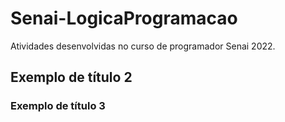 # Senai-LogicaProgramacao
Atividades desenvolvidas no curso de programador Senai 2022.


## Exemplo de título 2

### Exemplo de título 3 